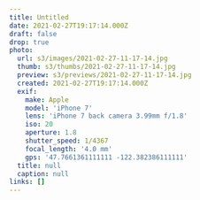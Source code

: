 ```yaml
---
title: Untitled
date: 2021-02-27T19:17:14.000Z
draft: false
drop: true
photo:
  url: s3/images/2021-02-27-11-17-14.jpg
  thumb: s3/thumbs/2021-02-27-11-17-14.jpg
  preview: s3/previews/2021-02-27-11-17-14.jpg
  created: 2021-02-27T19:17:14.000Z
  exif:
    make: Apple
    model: 'iPhone 7'
    lens: 'iPhone 7 back camera 3.99mm f/1.8'
    iso: 20
    aperture: 1.8
    shutter_speed: 1/4367
    focal_length: '4.0 mm'
    gps: '47.7661361111111 -122.382386111111'
  title: null
  caption: null
links: []
---
```

